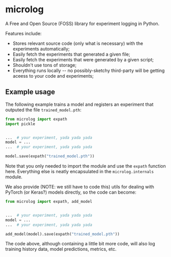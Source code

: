 # microlog

A Free and Open Source (FOSS) library for experiment logging in Python.

Features include:

- Stores relevant source code (only what is necessary) with the experiments automatically;
- Easily fetch the experiments that generated a given file;
- Easily fetch the experiments that were generated by a given script;
- Shouldn't use tons of storage;
- Everything runs locally -- no possibly-sketchy third-party will be getting aceess to your code and experiments;

## Example usage

The following example trains a model and registers an experiment that outputed the file `trained_model.pth`:

```python
from microlog import expath
import pickle


...  # your experiment, yada yada yada
model = ...
...  # your experiment, yada yada yada

model.save(expath("trained_model.pth"))
```

Note that you only needed to import the module and use the `expath` function here. Everything else is neatly encapsulated in the `microlog.internals` module.

We also provide (NOTE: we still have to code this) utils for dealing with PyTorch (or Keras?) models directly, so the code can become:

```python
from microlog import expath, add_model


...  # your experiment, yada yada yada
model = ...
...  # your experiment, yada yada yada

add_model(model).save(expath("trained_model.pth"))
```

The code above, although containing a little bit more code, will also log training history data, model predictions, metrics, etc.
